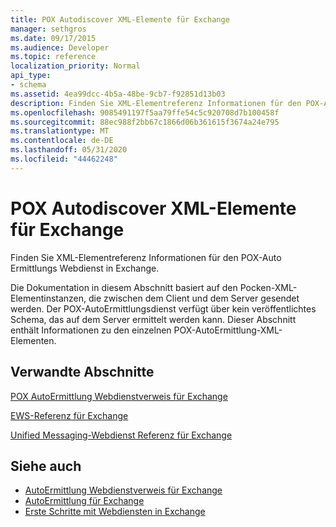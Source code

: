 ```yaml
---
title: POX Autodiscover XML-Elemente für Exchange
manager: sethgros
ms.date: 09/17/2015
ms.audience: Developer
ms.topic: reference
localization_priority: Normal
api_type:
- schema
ms.assetid: 4ea99dcc-4b5a-48be-9cb7-f92851d13b03
description: Finden Sie XML-Elementreferenz Informationen für den POX-Auto Ermittlungs Webdienst in Exchange.
ms.openlocfilehash: 9085491197f5aa79ffe54c5c920708d7b100458f
ms.sourcegitcommit: 88ec988f2bb67c1866d06b361615f3674a24e795
ms.translationtype: MT
ms.contentlocale: de-DE
ms.lasthandoff: 05/31/2020
ms.locfileid: "44462248"
---
```

# <a name="pox-autodiscover-xml-elements-for-exchange"></a>POX Autodiscover XML-Elemente für Exchange

Finden Sie XML-Elementreferenz Informationen für den POX-Auto Ermittlungs Webdienst in Exchange.
  
Die Dokumentation in diesem Abschnitt basiert auf den Pocken-XML-Elementinstanzen, die zwischen dem Client und dem Server gesendet werden. Der POX-AutoErmittlungsdienst verfügt über kein veröffentlichtes Schema, das auf dem Server ermittelt werden kann. Dieser Abschnitt enthält Informationen zu den einzelnen POX-AutoErmittlung-XML-Elementen.
  
## <a name="related-sections"></a>Verwandte Abschnitte
<a name="bk_RelatedSections"> </a>

[POX AutoErmittlung Webdienstverweis für Exchange](pox-autodiscover-web-service-reference-for-exchange.md)
  
[EWS-Referenz für Exchange](ews-reference-for-exchange.md)
  
[Unified Messaging-Webdienst Referenz für Exchange](unified-messaging-web-service-reference-for-exchange.md)
  
## <a name="see-also"></a>Siehe auch

- [AutoErmittlung Webdienstverweis für Exchange](autodiscover-web-service-reference-for-exchange.md)
- [AutoErmittlung für Exchange](../exchange-web-services/autodiscover-for-exchange.md)
- [Erste Schritte mit Webdiensten in Exchange](../exchange-web-services/start-using-web-services-in-exchange.md)
    

